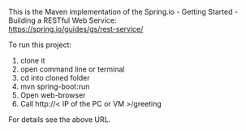 This is the Maven implementation of the Spring.io - Getting Started - Building a RESTful Web Service:  
https://spring.io/guides/gs/rest-service/  

To run this project:
1. clone it
2. open command line or terminal
2. cd into cloned folder
3. mvn spring-boot:run
4. Open web-browser
5. Call http://< IP of the PC or VM >/greeting

For details see the above URL.  

